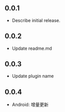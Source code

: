 ## 0.0.1

* Describe initial release.

## 0.0.2

* Update readme.md

## 0.0.3

* Update plugin name

## 0.0.4

* Android: 增量更新
